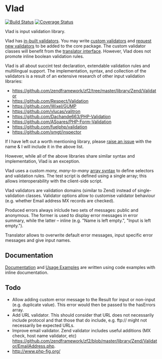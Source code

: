 # Vlad

[![Build Status](https://travis-ci.org/gajus/vlad.png?branch=master)](https://travis-ci.org/gajus/vlad)
[![Coverage Status](https://coveralls.io/repos/gajus/vlad/badge.png)](https://coveralls.io/r/gajus/vlad)

Vlad is input validation library.

Vlad has [in-built validators](http://anuary.com/vlad/#example-validators). You may write [custom validators](http://anuary.com/vlad/#example-custom_validator) and [request new validators](https://github.com/gajus/vlad/issues) to be added to the core package. The custom validator classes will benefit from the [translator interface](http://anuary.com/vlad/#example-multilingual). However, Vlad does not promote inline boolean validation rules.

Vlad is all about succint test declaration, extendable validation rules and multilingual support. The implementation, syntax, and collection of the validators is a result of an extensive research of other input validation libraries:

* https://github.com/zendframework/zf2/tree/master/library/Zend/Validator
* https://github.com/Respect/Validation
* https://github.com/Wixel/GUMP
* https://github.com/vlucas/valitron
* https://github.com/Dachande663/PHP-Validation
* https://github.com/ASoares/PHP-Form-Validation
* https://github.com/fuelphp/validation
* https://github.com/smgt/inspector

If I have left out a worth mentioning library, please [raise an issue](https://github.com/gajus/vlad/issues) with the name & I will include it in the above list.

However, while all of the above libraries share similar syntax and implementation, Vlad is an exception.

Vlad uses a custom *many, many-to-many* [array syntax](http://anuary.com/vlad/#example-syntax) to define selectors and validation rules. The test script is defined using a single array; this allows interoperability with the client-side script.

Vlad validators are validation domains (similar to Zend) instead of single-validation classes. Validator options allow to customise validator behaviour (e.g. whether Email address MX records are checked).

Produced errors always inlclude two sets of messages: public and anonymous. The former is used to display error messages in error summary, while the latter – inline (e.g. "Name is left empty.", "Input is left empty.").

Translator allows to overwrite default error messages, input specific error messages and give input names.

## Documentation

[Documentation](http://anuary.com/vlad/) and [Usage Examples](http://anuary.com/vlad/) are written using code examples with inline documentation.

## Todo

* Allow adding custom error message to the Result for input or non-input (e.g. duplicate value). This error would then be passed to the hasErrors array.
* Add URL validator. This should consider that URL does not necessarily include protocol and that those that do include, e.g. ftp:// might not necessarily be expected URLs.
* Improve email validator. Zend validator includes useful additions (MX check, host name validator, etc) https://github.com/zendframework/zf2/blob/master/library/Zend/Validator/EmailAddress.php.
* http://www.php-fig.org/